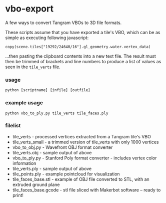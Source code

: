 vbo-export
==========

A few ways to convert Tangram VBOs to 3D file formats.

These scripts assume that you have exported a tile's VBO, which can be as simple as executing following javascript:

`copy(scene.tiles["19292/24640/16"].gl_geometry.water.vertex_data)`

...then pasting the clipboard contents into a new text file. The result must then be trimmed of brackets and line numbers to produce a list of values as seen in the `tile_verts` file.

### usage

`python [scriptname] [infile] [outfile]`

### example usage

`python vbo_to_ply.py tile_verts tile_faces.ply`

### filelist

- tile_verts - processed vertices extracted from a Tangram tile's VBO
- tile_verts_small - a trimmed version of tile_verts with only 1000 vertices
- vbo_to_obj.py - Wavefront OBJ format converter
- tile_verts.obj - sample output of above
- vbo_to_ply.py - Stanford Poly format converter - includes vertex color information
- tile_verts.ply - sample output of above
- tile_points.ply - example pointcloud for visualization
- tile_faces_base.stl - example of OBJ file converted to STL, with an extruded ground plane
- tile_faces_base.gcode - stl file sliced with Makerbot software – ready to print!